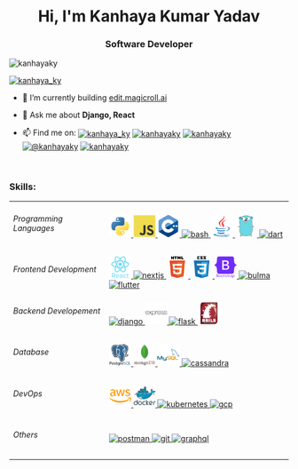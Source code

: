 <h1 align="center">Hi, I'm Kanhaya Kumar Yadav</h1>
<h3 align="center">Software Developer</h3>

<p align="left"> <img src="https://komarev.com/ghpvc/?username=kanhayaky&label=Profile%20views&color=0e75b6&style=flat" alt="kanhayaky" /> </p>

<p align="left"> <a href="https://twitter.com/kanhaya_ky" target="blank"><img src="https://img.shields.io/twitter/follow/kanhaya_ky?logo=twitter&style=for-the-badge" alt="kanhaya_ky" /></a> </p>

- 🌱 I’m currently building <a href="edit.magicroll.ai" target="blank">edit.magicroll.ai</a>

- 💬 Ask me about **Django, React**

- 📫 Find me on: <span align="left">
<a href="https://twitter.com/kanhaya_ky" target="blank"><img align="center" src="https://raw.githubusercontent.com/rahuldkjain/github-profile-readme-generator/master/src/images/icons/Social/twitter.svg" alt="kanhaya_ky" height="30" width="40" /></a>
<a href="https://linkedin.com/in/kanhayaky" target="blank"><img align="center" src="https://raw.githubusercontent.com/rahuldkjain/github-profile-readme-generator/master/src/images/icons/Social/linked-in-alt.svg" alt="kanhayaky" height="30" width="40" /></a>
<a href="https://instagram.com/kanhayaky" target="blank"><img align="center" src="https://raw.githubusercontent.com/rahuldkjain/github-profile-readme-generator/master/src/images/icons/Social/instagram.svg" alt="kanhayaky" height="30" width="40" /></a>
<a href="https://medium.com/@kanhayaky" target="blank"><img align="center" src="https://raw.githubusercontent.com/rahuldkjain/github-profile-readme-generator/master/src/images/icons/Social/medium.svg" alt="@kanhayaky" height="30" width="40" /></a>
<a href="https://www.leetcode.com/kanhayaky" target="blank"><img align="center" src="https://raw.githubusercontent.com/rahuldkjain/github-profile-readme-generator/master/src/images/icons/Social/leet-code.svg" alt="kanhayaky" height="30" width="40" /></a>
</span>

<br/>
<h3 align="left">Skills:</h3>
<table>
   <tr>
      <td><h6>Programming Languages</h6></td>
      <td> 
         <a href="https://www.python.org" target="_blank" rel="noreferrer">
         <img src="https://raw.githubusercontent.com/devicons/devicon/master/icons/python/python-original.svg" alt="python" width="40" height="40"/>
         </a>
         <a href="https://developer.mozilla.org/en-US/docs/Web/JavaScript" target="_blank" rel="noreferrer">
         <img src="https://raw.githubusercontent.com/devicons/devicon/master/icons/javascript/javascript-original.svg" alt="javascript" width="40" height="40"/>
         </a>
         <a href="https://www.w3schools.com/cpp/" target="_blank" rel="noreferrer">
         <img src="https://raw.githubusercontent.com/devicons/devicon/master/icons/cplusplus/cplusplus-original.svg" alt="cplusplus" width="40" height="40"/>
         </a>
         <a href="https://www.gnu.org/software/bash/" target="_blank" rel="noreferrer">
         <img src="https://www.vectorlogo.zone/logos/gnu_bash/gnu_bash-icon.svg" alt="bash" width="40" height="40"/>
         </a>
         <a href="https://www.java.com" target="_blank" rel="noreferrer">
         <img src="https://raw.githubusercontent.com/devicons/devicon/master/icons/java/java-original.svg" alt="java" width="40" height="40"/>
         </a>
         <a href="https://golang.org" target="_blank" rel="noreferrer">
         <img src="https://raw.githubusercontent.com/devicons/devicon/master/icons/go/go-original.svg" alt="go" width="40" height="40"/>
         </a>
         <a href="https://dart.dev" target="_blank" rel="noreferrer">
         <img src="https://www.vectorlogo.zone/logos/dartlang/dartlang-icon.svg" alt="dart" width="40" height="40"/>
         </a>
      </td>
   </tr>
  <tr>
      <td><h6>Frontend Development</h6></td>
      <td>
         <a href="https://reactjs.org/" target="_blank" rel="noreferrer">
         <img src="https://raw.githubusercontent.com/devicons/devicon/master/icons/react/react-original-wordmark.svg" alt="react" width="40" height="40"/>
         </a>
         <a href="https://nextjs.org/" target="_blank" rel="noreferrer"> <img src="https://cdn.worldvectorlogo.com/logos/nextjs-2.svg" alt="nextjs" width="40" height="40"/> </a>
         <a href="https://www.w3.org/html/" target="_blank" rel="noreferrer">
         <img src="https://raw.githubusercontent.com/devicons/devicon/master/icons/html5/html5-original-wordmark.svg" alt="html5" width="40" height="40"/>
         </a>
         <a href="https://www.w3schools.com/css/" target="_blank" rel="noreferrer">
         <img src="https://raw.githubusercontent.com/devicons/devicon/master/icons/css3/css3-original-wordmark.svg" alt="css3" width="40" height="40"/>
         </a>
         <a href="https://getbootstrap.com" target="_blank" rel="noreferrer">
         <img src="https://raw.githubusercontent.com/devicons/devicon/master/icons/bootstrap/bootstrap-plain-wordmark.svg" alt="bootstrap" width="40" height="40"/>
         </a>
         <a href="https://bulma.io/" target="_blank" rel="noreferrer">
         <img src="https://raw.githubusercontent.com/gilbarbara/logos/804dc257b59e144eaca5bc6ffd16949752c6f789/logos/bulma.svg" alt="bulma" width="40" height="40"/>
         </a>
         <a href="https://flutter.dev" target="_blank" rel="noreferrer">
         <img src="https://www.vectorlogo.zone/logos/flutterio/flutterio-icon.svg" alt="flutter" width="40" height="40"/>
         </a>
      </td>
   </tr>
   <tr>
      <td><h6>Backend Developement</h6></td>
      <td>
         <a href="https://www.djangoproject.com/" target="_blank" rel="noreferrer">
         <img src="https://cdn.worldvectorlogo.com/logos/django.svg" alt="django" width="40" height="40"/>
         </a>
         <a href="https://expressjs.com" target="_blank" rel="noreferrer">
         <img src="https://raw.githubusercontent.com/devicons/devicon/master/icons/express/express-original-wordmark.svg" alt="express" width="40" height="40"/>
         </a>
         <a href="https://flask.palletsprojects.com/" target="_blank" rel="noreferrer">
         <img src="https://www.vectorlogo.zone/logos/pocoo_flask/pocoo_flask-icon.svg" alt="flask" width="40" height="40"/>
         </a>
         <a href="https://rubyonrails.org" target="_blank" rel="noreferrer">
         <img src="https://raw.githubusercontent.com/devicons/devicon/master/icons/rails/rails-original-wordmark.svg" alt="rails" width="40" height="40"/>
         </a>
      </td>
   </tr>
   <tr>
      <td><h6>Database</h6></td>
      <td>
         <a href="https://www.postgresql.org" target="_blank" rel="noreferrer"> <img src="https://raw.githubusercontent.com/devicons/devicon/master/icons/postgresql/postgresql-original-wordmark.svg" alt="postgresql" width="40" height="40"/> </a>
         </a> <a href="https://www.mongodb.com/" target="_blank" rel="noreferrer"> <img src="https://raw.githubusercontent.com/devicons/devicon/master/icons/mongodb/mongodb-original-wordmark.svg" alt="mongodb" width="40" height="40"/> </a> <a href="https://www.mysql.com/" target="_blank" rel="noreferrer"> <img src="https://raw.githubusercontent.com/devicons/devicon/master/icons/mysql/mysql-original-wordmark.svg" alt="mysql" width="40" height="40"/> </a>
         <a href="https://cassandra.apache.org/" target="_blank" rel="noreferrer">
         <img src="https://www.vectorlogo.zone/logos/apache_cassandra/apache_cassandra-icon.svg" alt="cassandra" width="40" height="40"/>
         </a>
      </td>
   </tr>
    <tr>
      <td><h6>DevOps</h6></td>
      <td>
         <a href="https://aws.amazon.com" target="_blank" rel="noreferrer">
         <img src="https://raw.githubusercontent.com/devicons/devicon/master/icons/amazonwebservices/amazonwebservices-plain-wordmark.svg" alt="aws" width="40" height="40"/>
         </a>
         <a href="https://www.docker.com/" target="_blank" rel="noreferrer">
         <img src="https://raw.githubusercontent.com/devicons/devicon/master/icons/docker/docker-original-wordmark.svg" alt="docker" width="40" height="40"/>
         </a>
         <a href="https://kubernetes.io" target="_blank" rel="noreferrer">
         <img src="https://www.vectorlogo.zone/logos/kubernetes/kubernetes-icon.svg" alt="kubernetes" width="40" height="40"/>
         </a>
         <a href="https://cloud.google.com" target="_blank" rel="noreferrer">
         <img src="https://www.vectorlogo.zone/logos/google_cloud/google_cloud-icon.svg" alt="gcp" width="40" height="40"/>
         </a>
      </td>
   </tr>
   <tr>
      <td><h6>Others</h6></td>
      <td>
         <a href="https://postman.com" target="_blank" rel="noreferrer">
         <img src="https://www.vectorlogo.zone/logos/getpostman/getpostman-icon.svg" alt="postman" width="40" height="40"/>
         </a>
         <a href="https://git-scm.com/" target="_blank" rel="noreferrer">
         <img src="https://www.vectorlogo.zone/logos/git-scm/git-scm-icon.svg" alt="git" width="40" height="40"/>
         </a>
         <a href="https://graphql.org" target="_blank" rel="noreferrer">
         <img src="https://www.vectorlogo.zone/logos/graphql/graphql-icon.svg" alt="graphql" width="40" height="40"/>
         </a>
      </td>
   </tr>
</table>
